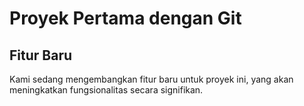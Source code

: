 # Proyek Pertama dengan Git

## Fitur Baru

Kami sedang mengembangkan fitur baru untuk proyek ini,
yang akan meningkatkan fungsionalitas secara
signifikan.

